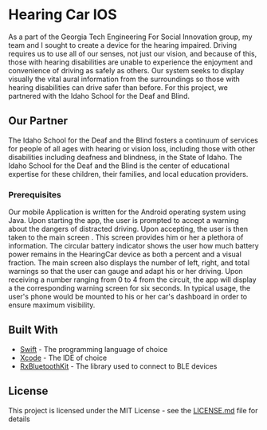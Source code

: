 # Hearing Car IOS

As a part of the Georgia Tech Engineering For Social Innovation group, my team and I sought to create a device for the hearing impaired. Driving requires us to use all of our senses, not just our vision, and because of this, those with hearing disabilities are unable to experience the enjoyment and convenience of driving as safely as others. Our system seeks to display visually the vital aural information from the surroundings so those with hearing disabilities can drive safer than before. For this project, we partnered with the Idaho School for the Deaf and Blind.

## Our Partner

The Idaho School for the Deaf and the Blind fosters a continuum of services for people of all ages with hearing or vision loss, including those with other disabilities including deafness and blindness, in the State of Idaho. The Idaho School for the Deaf and the Blind is the center of educational expertise for these children, their families, and local education providers.


### Prerequisites

Our mobile Application is written for the Android operating system using Java. Upon starting the app, the user is prompted to accept a warning about the dangers of distracted driving. Upon accepting, the user is then taken to the main screen . This screen provides him or her a plethora of information. The circular battery indicator shows the user how much battery power remains in the HearingCar device as both a percent and a visual fraction. The main screen also displays the number of left, right, and total warnings so that the user can gauge and adapt his or her driving. Upon receiving a number ranging from 0 to 4 from the circuit, the app will display a the corresponding warning screen for six seconds. In typical usage, the user's phone would be mounted to his or her car's dashboard in order to ensure maximum visibility.


## Built With
* [Swift](https://swift.org/) - The programming language of choice
* [Xcode](https://developer.apple.com/xcode/) - The IDE of choice
* [RxBluetoothKit](https://github.com/Polidea/RxBluetoothKit) - The library used to connect to BLE devices


## License

This project is licensed under the MIT License - see the [LICENSE.md](LICENSE.md) file for details
